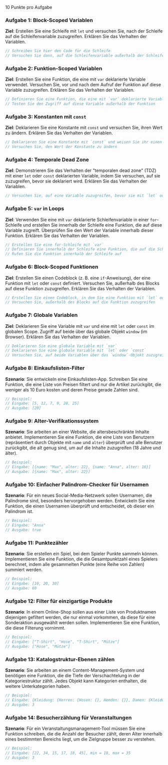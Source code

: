 10 Punkte pro Aufgabe

### Aufgabe 1: Block-Scoped Variablen

**Ziel**: Erstellen Sie eine Schleife mit `let` und versuchen Sie, nach der Schleife auf die Schleifenvariable zuzugreifen. Erklären Sie das Verhalten der Variablen.

```jsx
// Schreiben Sie hier den Code für die Schleife
// Versuchen Sie dann, auf die Schleifenvariable außerhalb der Schleife zuzugreifen
```

### Aufgabe 2: Funktion-Scoped Variablen

**Ziel**: Erstellen Sie eine Funktion, die eine mit `var` deklarierte Variable verwendet. Versuchen Sie, vor und nach dem Aufruf der Funktion auf diese Variable zuzugreifen. Erklären Sie das Verhalten der Variablen.

```jsx
// Definieren Sie eine Funktion, die eine mit `var` deklarierte Variable verwendet
// Testen Sie den Zugriff auf diese Variable außerhalb der Funktion
```

### Aufgabe 3: Konstanten mit `const`

**Ziel**: Deklarieren Sie eine Konstante mit `const` und versuchen Sie, ihren Wert zu ändern. Erklären Sie das Verhalten der Variablen.

```jsx
// Deklarieren Sie eine Konstante mit `const` und weisen Sie ihr einen Wert zu
// Versuchen Sie, den Wert der Konstante zu ändern
```

### Aufgabe 4: Temporale Dead Zone

**Ziel**: Demonstrieren Sie das Verhalten der "temporalen dead zone" (TDZ) mit einer `let` oder `const` deklarierten Variable, indem Sie versuchen, auf sie zuzugreifen, bevor sie deklariert wird. Erklären Sie das Verhalten der Variablen.

```jsx
// Versuchen Sie, auf eine Variable zuzugreifen, bevor sie mit `let` oder `const` deklariert wird
```

### Aufgabe 5: `var` in Loops

**Ziel**: Verwenden Sie eine mit `var` deklarierte Schleifenvariable in einer `for`-Schleife und erstellen Sie innerhalb der Schleife eine Funktion, die auf diese Variable zugreift. Überprüfen Sie den Wert der Variable innerhalb dieser Funktion. Erklären Sie das Verhalten der Variablen.

```jsx
// Erstellen Sie eine for-Schleife mit `var`
// Definieren Sie innerhalb der Schleife eine Funktion, die auf die Schleifenvariable zugreift
// Rufen Sie die Funktion innerhalb der Schleife auf
```

### Aufgabe 6: Block-Scoped Funktionen

**Ziel**: Erstellen Sie einen Codeblock (z. B. eine `if`-Anweisung), der eine Funktion mit `let` oder `const` definiert. Versuchen Sie, außerhalb des Blocks auf diese Funktion zuzugreifen. Erklären Sie das Verhalten der Variablen.

```jsx
// Erstellen Sie einen Codeblock, in dem Sie eine Funktion mit `let` oder `const` definieren
// Versuchen Sie, außerhalb des Blocks auf die Funktion zuzugreifen
```

### Aufgabe 7: Globale Variablen

**Ziel**: Deklarieren Sie eine Variable mit `var` und eine mit `let` oder `const` im globalen Scope. Zugriff auf beide über das globale Objekt `window` (im Browser). Erklären Sie das Verhalten der Variablen.

```jsx
// Deklarieren Sie eine globale Variable mit `var`
// Deklarieren Sie eine globale Variable mit `let` oder `const`
// Versuchen Sie, auf beide Variablen über das `window`-Objekt zuzugreifen
```

### Aufgabe 8: Einkaufslisten-Filter

**Szenario**: Sie entwickeln eine Einkaufslisten-App. Schreiben Sie eine Funktion, die eine Liste von Preisen filtert und nur die Artikel zurückgibt, die weniger als 10 Euro kosten und deren Preise gerade Zahlen sind.

```jsx
// Beispiel:
// Eingabe: [5, 12, 7, 9, 20, 25]
// Ausgabe: [20]
```

### Aufgabe 9: Alter-Verifikationssystem

**Szenario**: Sie arbeiten an einer Website, die altersbeschränkte Inhalte anbietet. Implementieren Sie eine Funktion, die eine Liste von Benutzern (repräsentiert durch Objekte mit `name` und `alter`) überprüft und alle Benutzer zurückgibt, die alt genug sind, um auf die Inhalte zuzugreifen (18 Jahre und älter).

```jsx
// Beispiel:
// Eingabe: [{name: "Max", alter: 22}, {name: "Anna", alter: 16}]
// Ausgabe: [{name: "Max", alter: 22}]
```

### Aufgabe 10: Einfacher Palindrom-Checker für Usernamen

**Szenario**: Für ein neues Social-Media-Netzwerk sollen Usernamen, die Palindrome sind, besonders hervorgehoben werden. Entwickeln Sie eine Funktion, die einen Usernamen überprüft und entscheidet, ob dieser ein Palindrom ist.

```jsx
// Beispiel:
// Eingabe: "Anna"
// Ausgabe: true
```

### Aufgabe 11: Punktezähler

**Szenario**: Sie erstellen ein Spiel, bei dem Spieler Punkte sammeln können. Implementieren Sie eine Funktion, die die Gesamtpunktzahl eines Spielers berechnet, indem alle gesammelten Punkte (eine Reihe von Zahlen) summiert werden.

```jsx
// Beispiel:
// Eingabe: [10, 20, 30]
// Ausgabe: 60
```

### Aufgabe 12: Filter für einzigartige Produkte

**Szenario**: In einem Online-Shop sollen aus einer Liste von Produktnamen diejenigen gefiltert werden, die nur einmal vorkommen, da diese für eine Sonderaktion ausgewählt werden sollen. Implementieren Sie eine Funktion, die diese Filterung vornimmt.

```jsx
// Beispiel:
// Eingabe: ["T-Shirt", "Hose", "T-Shirt", "Mütze"]
// Ausgabe: ["Hose", "Mütze"]
```

### Aufgabe 13: Katalogstruktur-Ebenen zählen

**Szenario**: Sie arbeiten an einem Content-Management-System und benötigen eine Funktion, die die Tiefe der Verschachtelung in der Kategoriestruktur zählt. Jedes Objekt kann Kategorien enthalten, die weitere Unterkategorien haben.

```jsx
// Beispiel:
// Eingabe: {Kleidung: {Herren: {Hosen: {}, Hemden: {}}, Damen: {Kleider: {}, Röcke: {}}}}
// Ausgabe: 3
```

### Aufgabe 14: Besucherzählung für Veranstaltungen

**Szenario**: Für ein Veranstaltungsmanagement-Tool müssen Sie eine Funktion schreiben, die die Anzahl der Besucher zählt, deren Alter innerhalb eines bestimmten Bereichs liegt, um die Zielgruppe besser zu verstehen.

```jsx
// Beispiel:
// Eingabe: [22, 34, 15, 17, 18, 45], min = 18, max = 35
// Ausgabe: 3
```